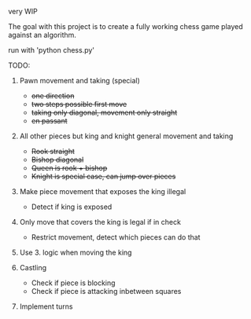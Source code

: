 very WIP

The goal with this project is to create a fully working chess game played against an algorithm.


run with 'python chess.py'

TODO:

1. Pawn movement and taking (special)
    * ~~one direction~~
    * ~~two steps possible first move~~
    * ~~taking only diagonal, movement only straight~~
    * ~~en passant~~

2. All other pieces but king and knight general movement and taking
    * ~~Rook straight~~
    * ~~Bishop diagonal~~
    * ~~Queen is rook + bishop~~
    * ~~Knight is special case, can jump over pieces~~

3. Make piece movement that exposes the king illegal
    * Detect if king is exposed

4. Only move that covers the king is legal if in check
    * Restrict movement, detect which pieces can do that

5. Use 3. logic when moving the king

6. Castling
    * Check if piece is blocking
    * Check if piece is attacking inbetween squares

7. Implement turns




